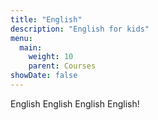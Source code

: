 ```yaml
---
title: "English"
description: "English for kids"
menu:
  main:
    weight: 10
    parent: Courses
showDate: false
---
```

 English English English English!
